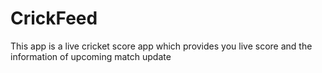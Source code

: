 # CrickFeed
 This app is a live cricket score app which provides you live score and the information of upcoming  match update
